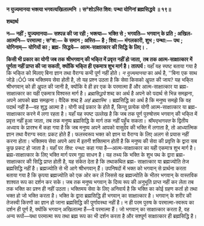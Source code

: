 **न युज्यमानया भक्त्या भगवत्यखिलात्मनि ।** **स²शोऽस्ति शिव: पन्था योगिनां ब्रह्मसिद्धये ॥ १९॥** 

**शब्दार्थ** 

**न—** **नहीं** **; युज्यमानया—** **सश्पन्न की जा रही** **; भक्त्या—** **भक्ति से** **; भगवति—** **भगवान् के प्रति** **; अखिल-आत्मनि—** **परमात्मा** **; स²श:—** **के समान** **; अस्ति—** **है** **; शिव:—** **मंगलकारी, शुभ** **; पन्था:—** **पथ** **; योगिनाम्—** **योगियों का** **; ब्रह्म-** **सिद्धये—** **आत्म-साक्षात्कार की सिद्धि के लिए।** **.** 

**किसी भी प्रकार का योगी जब तक श्रीभगवान् की भकि्त में प्रवृत्त नहीं हो जाता,** **तब तक आत्म-साक्षात्कार में पूर्णता नहीं प्राप्त की जा सकती, क्योंकि भकि्त ही** **एकमात्र शुभ मार्ग है।** **तात्पर्य :** यहाँ यह स्पष्ट बताया गया है कि भकि्त को मिलाए बिना ज्ञान तथा वैराग्य कभी पूर्ण नहीं होते। *न युज्यमानया* का अर्थ है, ''बिना एक साथ जोड़े।ÓÓ जब भक्तिमय सेवा होती है, तो यह प्रश्न उठता है कि सेवा किसको अॢपत की जाय? यह भकि्त श्रीभगवान् को ही अॢपत की जानी है, क्योंकि वे ही हर एक के परमात्मा हैं और आत्म-साक्षात्कार या ब्रह्म- साक्षात्कार का यही एकमात्र विश्वस्त मार्ग है। *ब्रह्मसिद्धये* शब्द का अर्थ है अपने को पदार्थ से भिन्न समझना, अपने आपको ब्रह्म समझना। वैदिक शब्द है *अहं ब्रह्मास्मि* । ब्रह्मसिद्धि का अर्थ है कि मनुष्य समझे कि वह पदार्थ नहीं है—वह शुद्ध आत्मा है। योगी कई प्रकार के होते हैं, किन्तु प्रत्येक योगी आत्म-साक्षात्कार या ब्रह्म-साक्षात्कार करने में लगा रहता है। यहाँ यह स्पष्ट उल्लेख है कि जब तक पूर्ण पुरुषोत्तम भगवान् की भकि्त में प्रवृत्त नहीं हुआ जाता, तब तक मनुष्य ब्रह्मसिद्धि के मार्ग तक नहीं पहुँच सकता। *श्रीमद्भागवत* के द्वितीय अध्याय के प्रारश्भ में कहा गया है कि जब मनुष्य अपने आपको वासुदेव की भक्ति में लगाता है, तो आध्यात्मिक ज्ञान तथा वैराग्य स्वत: प्रकट होते हैं। फलस्वरूप भक्त को ज्ञान या वैराग्य के लिए अलग से प्रयास नहीं करना होता। भक्तिमय सेवा अपने आप में इतनी शक्तिमान होती है कि मनुष्य की सेवा की प्रवृत्ति के द्वारा सब कुछ प्रकट हो जाता है। यहाँ पर *शिव: पन्था:* कहा गया है—आत्म-साक्षात्कार का यही एकमात्र शुभ मार्ग है। ब्रह्म-साक्षात्कार के लिए भक्ति मार्ग परम गुह्य साधन है। यह तथ्य कि भक्ति के शुभ पथ के द्वारा ब्रह्म-साक्षात्कार की सिद्धि प्राप्त होती है, यह संकेत देता है कि तथाकथित ब्रह्म- साक्षात्कार या ब्रह्मज्योति तेज ब्रह्मसिद्धि नहीं है। ब्रह्मज्योति से भी आगे श्रीभगवान् हैं। उपनिषदों में भक्त को भगवान् से प्रार्थना करता बताया गया है कि कृपया ब्रह्मज्योति को एक ओर कर लें जिससे वह ब्रह्मज्योति के भीतर भगवान् के वास्तविक शाश्वत रूप का दर्शन कर सके। जब तक मनुष्य भगवान् के दिव्य रूप की अनुभूति प्राप्त नहीं कर लेता तब तक भक्ति का प्रश्न ही नहीं उठता। भक्तिमय सेवा के लिए अनिवार्य है कि भक्ति का कोई ग्रहण कर्ता हो तथा भक्त हो जो भक्ति करता है। भक्ति के द्वारा ब्रह्मसिद्धि ही भगवान् का साक्षात्कार है। भगवान् के शरीर की तेजस्वी किरणों का ज्ञान हो जाना ब्रह्मसिद्धि की पूर्णावस्था नहीं है। न ही परम पुरुष के परमात्मा-स्वरूप का दर्शन ही पूर्ण है, क्योंकि भगवान् अखिलात्मा हैं—वे परमात्मा हैं। जो भगवान् का साक्षात्कार करता है, वह अन्य रूपों—यथा परमात्मा रूप तथा ब्रह्म रूप का भी दर्शन करता है और सश्पूर्ण साक्षात्कार ही ब्रह्मसिद्धि है।  